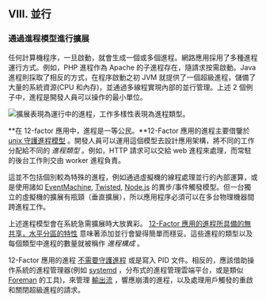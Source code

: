 ## VIII. 並行
### 通過進程模型進行擴展

任何計算機程序，一旦啟動，就會生成一個或多個進程。網路應用採用了多種進程運行方式。例如，PHP 進程作為 Apache 的子進程存在，隨請求按需啟動。Java 進程則採取了相反的方式，在程序啟動之初 JVM 就提供了一個超級進程，儲備了大量的系統資源(CPU 和內存)，並通過多線程實現內部的並行管理。上述 2 個例子中，進程是開發人員可以操作的最小單位。

![擴展表現為運行中的進程，工作多樣性表現為進程類型。](/images/process-types.png)

**在 12-factor 應用中，進程是一等公民。**12-Factor 應用的進程主要借鑒於 [unix 守護進程模型](https://adam.herokuapp.com/past/2011/5/9/applying_the_unix_process_model_to_web_apps/) 。開發人員可以運用這個模型去設計應用架構，將不同的工作分配給不同的 *進程類型* 。例如，HTTP 請求可以交給 web 進程來處理，而常駐的後台工作則交由 worker 進程負責。

這並不包括個別較為特殊的進程，例如通過虛擬機的線程處理並行的內部運算，或是使用諸如 [EventMachine](http://rubyeventmachine.com/), [Twisted](http://twistedmatrix.com/trac/),  [Node.js](http://nodejs.org/) 的異步/事件觸發模型。但一台獨立的虛擬機的擴展有瓶頸（垂直擴展），所以應用程序必須可以在多台物理機器間跨進程工作。

上述進程模型會在系統急需擴展時大放異彩。 [12-Factor 應用的進程所具備的無共享，水平分區的特性](./processes) 意味著添加並行會變得簡單而穩妥。這些進程的類型以及每個類型中進程的數量就被稱作 *進程構成* 。

12-Factor 應用的進程 [不需要守護進程](http://dustin.github.com/2010/02/28/running-processes.html) 或是寫入 PID 文件。相反的，應該借助操作系統的進程管理器(例如 [systemd](https://www.freedesktop.org/wiki/Software/systemd/) ，分布式的進程管理雲端平台，或是類似 [Foreman](http://blog.daviddollar.org/2011/05/06/introducing-foreman.html) 的工具)，來管理 [輸出流](/logs) ，響應崩潰的進程，以及處理用戶觸發的重啟和關閉超級進程的請求。
